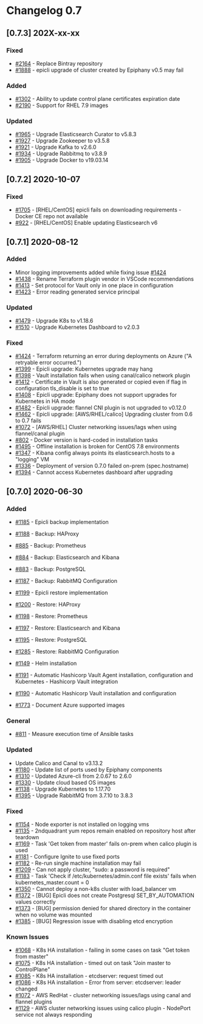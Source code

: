 # Changelog 0.7

## [0.7.3] 202X-xx-xx

### Fixed

- [#2164](https://github.com/epiphany-platform/epiphany/issues/2164) - Replace Bintray repository
- [#1888](https://github.com/epiphany-platform/epiphany/issues/1888) - epicli upgrade of cluster created by Epiphany v0.5 may fail

### Added

- [#1302](https://github.com/epiphany-platform/epiphany/issues/1302) - Ability to update control plane certificates expiration date
- [#2190](https://github.com/epiphany-platform/epiphany/issues/2190) - Support for RHEL 7.9 images

### Updated

- [#1965](https://github.com/epiphany-platform/epiphany/issues/1965) - Upgrade Elasticsearch Curator to v5.8.3
- [#1927](https://github.com/epiphany-platform/epiphany/issues/1927) - Upgrade Zookeeper to v3.5.8
- [#1921](https://github.com/epiphany-platform/epiphany/issues/1921) - Upgrade Kafka to v2.6.0
- [#1934](https://github.com/epiphany-platform/epiphany/issues/1934) - Upgrade Rabbitmq to v3.8.9
- [#1905](https://github.com/epiphany-platform/epiphany/issues/1905) - Upgrade Docker to v19.03.14

## [0.7.2] 2020-10-07

### Fixed

- [#1705](https://github.com/epiphany-platform/epiphany/issues/1705) - [RHEL/CentOS] epicli fails on downloading requirements - Docker CE repo not available
- [#922](https://github.com/epiphany-platform/epiphany/issues/922) - [RHEL/CentOS] Enable updating Elasticsearch v6

## [0.7.1] 2020-08-12

### Added

- Minor logging improvements added while fixing issue [#1424](https://github.com/epiphany-platform/epiphany/issues/1424)
- [#1438](https://github.com/epiphany-platform/epiphany/pull/1438) - Rename Terraform plugin vendor in VSCode recommendations
- [#1413](https://github.com/epiphany-platform/epiphany/issues/1413) - Set protocol for Vault only in one place in configuration
- [#1423](https://github.com/epiphany-platform/epiphany/issues/1423) - Error reading generated service principal

### Updated

- [#1479](https://github.com/epiphany-platform/epiphany/issues/1479) - Upgrade K8s to v1.18.6
- [#1510](https://github.com/epiphany-platform/epiphany/issues/1510) - Upgrade Kubernetes Dashboard to v2.0.3

### Fixed

- [#1424](https://github.com/epiphany-platform/epiphany/issues/1424) - Terraform returning an error during deployments on Azure ("A retryable error occurred.")
- [#1399](https://github.com/epiphany-platform/epiphany/issues/1399) - Epicli upgrade: Kubernetes upgrade may hang
- [#1398](https://github.com/epiphany-platform/epiphany/issues/1398) - Vault installation fails when using canal/calico network plugin
- [#1412](https://github.com/epiphany-platform/epiphany/issues/1412) - Certificate in Vault is also generated or copied even if flag in configuration tls_disable is set to true
- [#1408](https://github.com/epiphany-platform/epiphany/issues/1408) - Epicli upgrade: Epiphany does not support upgrades for Kubernetes in HA mode
- [#1482](https://github.com/epiphany-platform/epiphany/issues/1482) - Epicli upgrade: flannel CNI plugin is not upgraded to v0.12.0
- [#1462](https://github.com/epiphany-platform/epiphany/issues/1461) - Epicli upgrade: [AWS/RHEL/calico] Upgrading cluster from 0.6 to 0.7 fails
- [#1072](https://github.com/epiphany-platform/epiphany/issues/1072) - [AWS/RHEL] Cluster networking issues/lags when using flannel/canal plugin
- [#802](https://github.com/epiphany-platform/epiphany/issues/802) - Docker version is hard-coded in installation tasks
- [#1495](https://github.com/epiphany-platform/epiphany/issues/1495) - Offline installation is broken for CentOS 7.8 environments
- [#1347](https://github.com/epiphany-platform/epiphany/issues/1347) - Kibana config always points its elasticsearch.hosts to a "logging" VM
- [#1336](https://github.com/epiphany-platform/epiphany/issues/1336) - Deployment of version 0.7.0 failed on-prem (spec.hostname)
- [#1394](https://github.com/epiphany-platform/epiphany/issues/1394) - Cannot access Kubernetes dashboard after upgrading

## [0.7.0] 2020-06-30

### Added

- [#1185](https://github.com/epiphany-platform/epiphany/issues/1185) - Epicli backup implementation
- [#1188](https://github.com/epiphany-platform/epiphany/issues/1188) - Backup: HAProxy
- [#885](https://github.com/epiphany-platform/epiphany/issues/885)   - Backup: Prometheus
- [#884](https://github.com/epiphany-platform/epiphany/issues/884)   - Backup: Elasticsearch and Kibana
- [#883](https://github.com/epiphany-platform/epiphany/issues/883)   - Backup: PostgreSQL
- [#1187](https://github.com/epiphany-platform/epiphany/issues/1187) - Backup: RabbitMQ Configuration

- [#1199](https://github.com/epiphany-platform/epiphany/issues/1199) - Epicli restore implementation
- [#1200](https://github.com/epiphany-platform/epiphany/issues/1200) - Restore: HAProxy
- [#1198](https://github.com/epiphany-platform/epiphany/issues/1198) - Restore: Prometheus
- [#1197](https://github.com/epiphany-platform/epiphany/issues/1197) - Restore: Elasticsearch and Kibana
- [#1195](https://github.com/epiphany-platform/epiphany/issues/1195) - Restore: PostgreSQL
- [#1285](https://github.com/epiphany-platform/epiphany/issues/1285) - Restore: RabbitMQ Configuration

- [#1149](https://github.com/epiphany-platform/epiphany/issues/1149) - Helm installation

- [#1191](https://github.com/epiphany-platform/epiphany/issues/1191) - Automatic Hashicorp Vault Agent installation, configuration and Kubernetes - Hashicorp Vault integration
- [#1190](https://github.com/epiphany-platform/epiphany/issues/1190) - Automatic Hashicorp Vault installation and configuration
- [#1773](https://github.com/epiphany-platform/epiphany/issues/1773) - Document Azure supported images

### General

- [#811](https://github.com/epiphany-platform/epiphany/issues/811) - Measure execution time of Ansible tasks

### Updated

- Update Calico and Canal to v3.13.2
- [#1180](https://github.com/epiphany-platform/epiphany/issues/1180) - Update list of ports used by Epiphany components
- [#1310](https://github.com/epiphany-platform/epiphany/issues/1310) - Updated Azure-cli from 2.0.67 to 2.6.0
- [#1330](https://github.com/epiphany-platform/epiphany/issues/1330) - Update cloud based OS images
- [#1138](https://github.com/epiphany-platform/epiphany/issues/1138) - Upgrade Kubernetes to 1.17.70
- [#1395](https://github.com/epiphany-platform/epiphany/issues/1395) - Upgrade RabbitMQ from 3.7.10 to 3.8.3

### Fixed

- [#1154](https://github.com/epiphany-platform/epiphany/issues/1154) - Node exporter is not installed on logging vms
- [#1135](https://github.com/epiphany-platform/epiphany/issues/1135) - 2ndquadrant yum repos remain enabled on repository host after teardown
- [#1169](https://github.com/epiphany-platform/epiphany/issues/1169) - Task 'Get token from master' fails on-prem when calico plugin is used
- [#1181](https://github.com/epiphany-platform/epiphany/issues/1181) - Configure Ignite to use fixed ports
- [#1182](https://github.com/epiphany-platform/epiphany/issues/1182) - Re-run single machine installation may fail
- [#1209](https://github.com/epiphany-platform/epiphany/issues/1209) - Can not apply cluster, "sudo: a password is required"
- [#1183](https://github.com/epiphany-platform/epiphany/issues/1183) - Task 'Check if /etc/kubernetes/admin.conf file exists' fails when kubernetes\_master.count = 0
- [#1350](https://github.com/epiphany-platform/epiphany/issues/1350) - Cannot deploy a non-k8s cluster with load\_balancer vm
- [#1372](https://github.com/epiphany-platform/epiphany/issues/1372) - [BUG] Epicli does not create Postgresql SET\_BY\_AUTOMATION values correctly
- [#1373](https://github.com/epiphany-platform/epiphany/issues/1373) - [BUG] permission denied for shared directory in the container when no volume was mounted
- [#1385](https://github.com/epiphany-platform/epiphany/issues/1385) - [BUG] Regression issue with disabling etcd encryption

### Known Issues

- [#1068](https://github.com/epiphany-platform/epiphany/issues/1068) - K8s HA installation - failing in some cases on task "Get token from master"
- [#1075](https://github.com/epiphany-platform/epiphany/issues/1075) - K8s HA installation - timed out on task "Join master to ControlPlane"
- [#1085](https://github.com/epiphany-platform/epiphany/issues/1085) - K8s HA installation - etcdserver: request timed out
- [#1086](https://github.com/epiphany-platform/epiphany/issues/1086) - K8s HA installation - Error from server: etcdserver: leader changed
- [#1072](https://github.com/epiphany-platform/epiphany/issues/1072) - AWS RedHat - cluster networking issues/lags using canal and flannel plugins
- [#1129](https://github.com/epiphany-platform/epiphany/issues/1129) - AWS cluster networking issues using calico plugin - NodePort service not always responding
